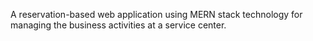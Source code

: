 A reservation-based web application using MERN stack technology for managing the business activities at a service center.
